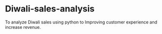 # Diwali-sales-analysis
To analyze Diwali sales using python to Improving customer experience and increase revenue.

